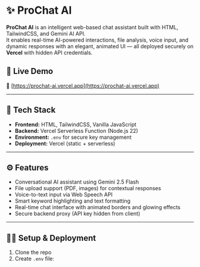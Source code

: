 # ✨ ProChat AI

**ProChat AI** is an intelligent web-based chat assistant built with HTML, TailwindCSS, and Gemini AI API.  
It enables real-time AI-powered interactions, file analysis, voice input, and dynamic responses with an elegant, animated UI — all deployed securely on **Vercel** with hidden API credentials.

## 🚀 Live Demo
🔗 [https://prochat-ai.vercel.app](https://prochat-ai.vercel.app)

---

## 🧠 Tech Stack
- **Frontend:** HTML, TailwindCSS, Vanilla JavaScript
- **Backend:** Vercel Serverless Function (Node.js 22)
- **Environment:** `.env` for secure key management
- **Deployment:** Vercel (static + serverless)

---

## ⚙️ Features
- Conversational AI assistant using Gemini 2.5 Flash  
- File upload support (PDF, images) for contextual responses  
- Voice-to-text input via Web Speech API  
- Smart keyword highlighting and text formatting  
- Real-time chat interface with animated borders and glowing effects  
- Secure backend proxy (API key hidden from client)

---

## 🧑‍💻 Setup & Deployment
1. Clone the repo  
2. Create `.env` file:
